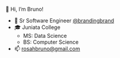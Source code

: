 👋 Hi, I’m Bruno!

- 💼 Sr Software Engineer [@brandingbrand](https://github.com/brandingbrand)
- 🎓 Juniata College
  - MS: Data Science
  - BS: Computer Science
- 📫 rosahbruno@gmail.com

<!---
rosahbruno/rosahbruno is a ✨ special ✨ repository because its `README.md` (this file) appears on your GitHub profile.
You can click the Preview link to take a look at your changes.
--->
